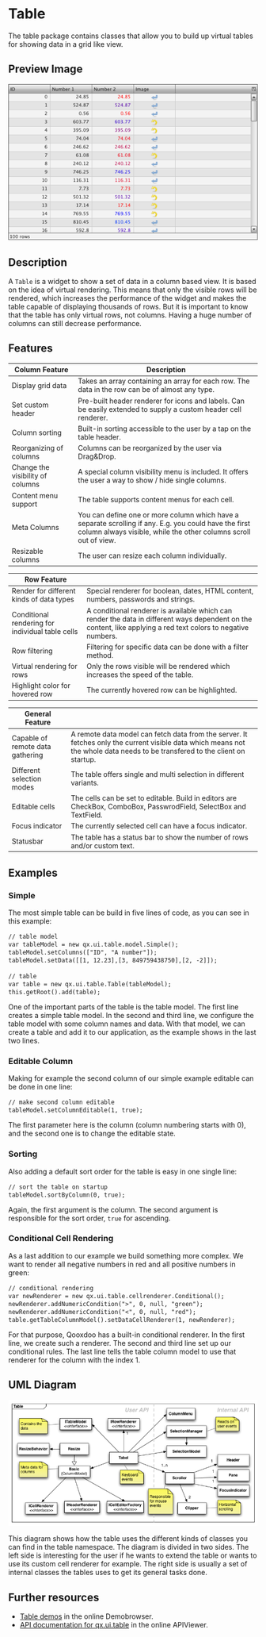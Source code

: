 # Table

The table package contains classes that allow you to build up virtual
tables for showing data in a grid like view.

## Preview Image

![table.png](table.png)

## Description

A `Table` is a widget to show a set of data in a column based view. It
is based on the idea of virtual rendering. This means that only the
visible rows will be rendered, which increases the performance of the
widget and makes the table capable of displaying thousands of rows.
But it is important to know that the table has only virtual rows, not
columns. Having a huge number of columns can still decrease
performance.

## Features

| Column Feature                   | Description                                                                                                                                                                |
| -------------------------------- | -------------------------------------------------------------------------------------------------------------------------------------------------------------------------- |
| Display grid data                | Takes an array containing an array for each row. The data in the row can be of almost any type.                                                                            |
| Set custom header                | Pre-built header renderer for icons and labels. Can be easily extended to supply a custom header cell renderer.                                                            |
| Column sorting                   | Built-in sorting accessible to the user by a tap on the table header.                                                                                                      |
| Reorganizing of columns          | Columns can be reorganized by the user via Drag&Drop.                                                                                                                      |
| Change the visibility of columns | A special column visibility menu is included. It offers the user a way to show / hide single columns.                                                                      |
| Content menu support             | The table supports content menus for each cell.                                                                                                                            |
| Meta Columns                     | You can define one or more column which have a separate scrolling if any. E.g. you could have the first column always visible, while the other columns scroll out of view. |
| Resizable columns                | The user can resize each column individually.                                                                                                                              |

| Row Feature                                      |                                                                                                                                                                |
| ------------------------------------------------ | -------------------------------------------------------------------------------------------------------------------------------------------------------------- |
| Render for different kinds of data types         | Special renderer for boolean, dates, HTML content, numbers, passwords and strings.                                                                             |
| Conditional rendering for individual table cells | A conditional renderer is available which can render the data in different ways dependent on the content, like applying a red text colors to negative numbers. |
| Row filtering                                    | Filtering for specific data can be done with a filter method.                                                                                                  |
| Virtual rendering for rows                       | Only the rows visible will be rendered which increases the speed of the table.                                                                                 |
| Highlight color for hovered row                  | The currently hovered row can be highlighted.                                                                                                                  |

| General Feature                  |                                                                                                                                                                              |
| -------------------------------- | ---------------------------------------------------------------------------------------------------------------------------------------------------------------------------- |
| Capable of remote data gathering | A remote data model can fetch data from the server. It fetches only the current visible data which means not the whole data needs to be transfered to the client on startup. |
| Different selection modes        | The table offers single and multi selection in different variants.                                                                                                           |
| Editable cells                   | The cells can be set to editable. Build in editors are CheckBox, ComboBox, PasswrodField, SelectBox and TextField.                                                           |
| Focus indicator                  | The currently selected cell can have a focus indicator.                                                                                                                      |
| Statusbar                        | The table has a status bar to show the number of rows and/or custom text.                                                                                                    |

## Examples

### Simple

The most simple table can be build in five lines of code, as you can
see in this example:

```
// table model
var tableModel = new qx.ui.table.model.Simple();
tableModel.setColumns(["ID", "A number"]);
tableModel.setData([[1, 12.23],[3, 849759438750],[2, -2]]);

// table
var table = new qx.ui.table.Table(tableModel);
this.getRoot().add(table);
```

One of the important parts of the table is the table model. The first
line creates a simple table model. In the second and third line, we
configure the table model with some column names and data. With that
model, we can create a table and add it to our application, as the
example shows in the last two lines.

### Editable Column

Making for example the second column of our simple example editable
can be done in one line:

```
// make second column editable
tableModel.setColumnEditable(1, true);
```

The first parameter here is the column (column numbering starts with
0), and the second one is to change the editable state.

### Sorting

Also adding a default sort order for the table is easy in one single
line:

```
// sort the table on startup
tableModel.sortByColumn(0, true);
```

Again, the first argument is the column. The second argument is
responsible for the sort order, `true` for ascending.

### Conditional Cell Rendering

As a last addition to our example we build something more complex. We
want to render all negative numbers in red and all positive numbers in
green:

```
// conditional rendering
var newRenderer = new qx.ui.table.cellrenderer.Conditional();
newRenderer.addNumericCondition(">", 0, null, "green");
newRenderer.addNumericCondition("<", 0, null, "red");
table.getTableColumnModel().setDataCellRenderer(1, newRenderer);
```

For that purpose, Qooxdoo has a built-in conditional renderer. In the
first line, we create such a renderer. The second and third line set
up our conditional rules. The last line tells the table column model
to use that renderer for the column with the index 1.

## UML Diagram

![table_uml.png](table_uml.png)

This diagram shows how the table uses the different kinds of classes
you can find in the table namespace. The diagram is divided in two
sides. The left side is interesting for the user if he wants to extend
the table or wants to use its custom cell renderer for example. The
right side is usually a set of internal classes the tables uses to get
its general tasks done.

## Further resources

-   [Table demos](apps://demobrowser/#table) in the online Demobrowser.
-   [API documentation for qx.ui.table](apps://apiviewer/#qx.ui.table) in
    the online APIViewer.
